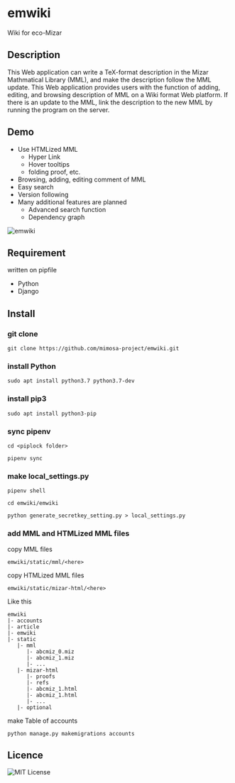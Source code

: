 emwiki
====

Wiki for eco-Mizar

## Description
This Web application can write a TeX-format description in the Mizar Mathmatical Library (MML), and make the description follow the MML update. This Web application provides users with the function of adding, editing, and browsing description of MML on a Wiki format Web platform. If there is an update to the MML, link the description to the new MML by running the program on the server.

## Demo
+ Use HTMLized MML
  + Hyper Link
  + Hover tooltips
  + folding proof, etc.
+ Browsing, adding, editing comment of MML
+ Easy search
+ Version following
+ Many additional features are planned
  + Advanced search function
  + Dependency graph
  
  
![emwiki](https://user-images.githubusercontent.com/49423101/75423437-0c960400-5982-11ea-86e5-382c462a6fc7.png)

## Requirement
written on pipfile
+ Python
+ Django

## Install
### git clone
```
git clone https://github.com/mimosa-project/emwiki.git
```

### install Python
```
sudo apt install python3.7 python3.7-dev
```
### install pip3
```
sudo apt install python3-pip
```

### sync pipenv
```
cd <piplock folder>
```
```
pipenv sync
```

### make local_settings.py
```
pipenv shell
```
```
cd emwiki/emwiki
```
```
python generate_secretkey_setting.py > local_settings.py
```

### add MML and HTMLized MML files
copy MML files
```
emwiki/static/mml/<here>
```

copy HTMLized MML files
```
emwiki/static/mizar-html/<here>
```

Like this

    emwiki
    |- accounts
    |- article
    |- emwiki
    |- static
       |- mml
          |- abcmiz_0.miz
          |- abcmiz_1.miz
          |- ...
       |- mizar-html
          |- proofs
          |- refs
          |- abcmiz_1.html
          |- abcmiz_1.html
          |- ...
       |- optional

make Table of accounts
```
python manage.py makemigrations accounts
```
## Licence

![MIT License](https://github.com/mimosa-project/emwiki/blob/master/LICENSE)

